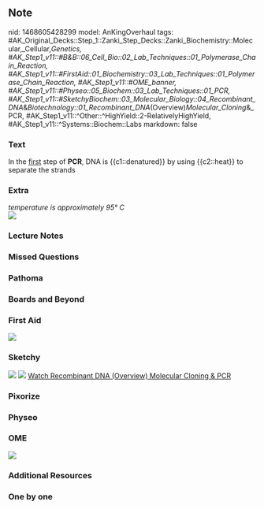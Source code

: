 ## Note
nid: 1468605428299
model: AnKingOverhaul
tags: #AK_Original_Decks::Step_1::Zanki_Step_Decks::Zanki_Biochemistry::Molecular,_Cellular,_Genetics, #AK_Step1_v11::#B&B::06_Cell_Bio::02_Lab_Techniques::01_Polymerase_Chain_Reaction, #AK_Step1_v11::#FirstAid::01_Biochemistry::03_Lab_Techniques::01_Polymerase_Chain_Reaction, #AK_Step1_v11::#OME_banner, #AK_Step1_v11::#Physeo::05_Biochem::03_Lab_Techniques::01_PCR, #AK_Step1_v11::#SketchyBiochem::03_Molecular_Biology::04_Recombinant_DNA_&_Biotechnology::01_Recombinant_DNA_(Overview)_Molecular_Cloning_&_PCR, #AK_Step1_v11::^Other::^HighYield::2-RelativelyHighYield, #AK_Step1_v11::^Systems::Biochem::Labs
markdown: false

### Text
<div>
  <div>
    <div>
      In the <u>first</u> step of <b>PCR</b>, DNA is
      {{c1::denatured}} by using {{c2::heat}} to separate the
      strands
    </div>
  </div>
</div>

### Extra
<div>
  <i>temperature is approximately 95° C</i>
</div>
<div><img src="paste-32186484916459.jpg"></div>

### Lecture Notes


### Missed Questions


### Pathoma


### Boards and Beyond


### First Aid
<img src="tmpO14Zl8.png">

### Sketchy
<img src=
"Recombinant%20DNA%20(Overview),%20Molecular%20Cloning%20&%20Polymerase%20Chain%20Reaction.png">
<img src="Screen%20Shot%202022-01-30%20at%2010.02.55%20AM.png">
<a href=
"https://dashboard.sketchy.com/study/medical/courses/medical-biochemistry/units/medical-biochemistry-molecular-biology/videos/medical-biochemistry-molecular-biology-recombinant-dna-and-biotechnology-recombinant-dna-overview-molecular-cloning-and-polymerase-chain-reaction?utm_source=anki&utm_medium=partnership&utm_campaign=february_update&utm_content=medical">
Watch Recombinant DNA (Overview) Molecular Cloning & PCR</a>

### Pixorize


### Physeo


### OME
<div class="ome-widget">
  <a href="https://onlinemeded.org?ref=anki"><img src=
  "_OME_AnkiFlashcards_General_7.png"></a>
</div>

### Additional Resources


### One by one

